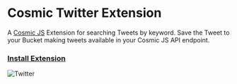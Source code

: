 # Cosmic Twitter Extension
A [Cosmic JS](https://cosmicjs.com) Extension for searching Tweets by keyword. Save the Tweet to your Bucket making tweets available in your Cosmic JS API endpoint.

### [Install Extension](https://cosmicjs.com/extensions/twitter-search)

![Twitter](https://s3-us-west-2.amazonaws.com/cosmicjs/34483f60-9b27-11e8-96a8-fbca7ae8d767-twitter.gif)
